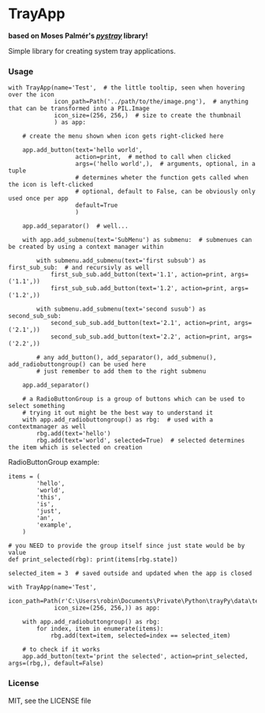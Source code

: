 
# TrayApp

**based on Moses Palmér's [_pystray_](https://pypi.org/project/pystray/) library!**

Simple library for creating system tray applications.


### Usage


    with TrayApp(name='Test',  # the little tooltip, seen when hovering over the icon
                 icon_path=Path('../path/to/the/image.png'),  # anything that can be transformed into a PIL.Image
                 icon_size=(256, 256,)  # size to create the thumbnail
                 ) as app:
        
        # create the menu shown when icon gets right-clicked here
        
        app.add_button(text='hello world',
                       action=print,  # method to call when clicked
                       args=('hello world',),  # arguments, optional, in a tuple
                       # determines wheter the function gets called when the icon is left-clicked
                       # optional, default to False, can be obviously only used once per app
                       default=True  
                       )
                       
        app.add_separator()  # well...
        
        with app.add_submenu(text='SubMenu') as submenu:  # submenues can be created by using a context manager within
            
            with submenu.add_submenu(text='first subsub') as first_sub_sub:  # and recursivly as well
                first_sub_sub.add_button(text='1.1', action=print, args=('1.1',))
                first_sub_sub.add_button(text='1.2', action=print, args=('1.2',))
                
            with submenu.add_submenu(text='second susub') as second_sub_sub:
                second_sub_sub.add_button(text='2.1', action=print, args=('2.1',))
                second_sub_sub.add_button(text='2.2', action=print, args=('2.2',))
                
            # any add_button(), add_separator(), add_submenu(), add_radiobuttongroup() can be used here
            # just remember to add them to the right submenu        
            
        app.add_separator()

        # a RadioButtonGroup is a group of buttons which can be used to select something
        # trying it out might be the best way to understand it
        with app.add_radiobuttongroup() as rbg:  # used with a contextmanager as well
            rbg.add(text='hello')
            rbg.add(text='world', selected=True)  # selected determines the item which is selected on creation
            
            
RadioButtonGroup example:

    items = (
            'hello',
            'world',
            'this',
            'is',
            'just',
            'an',
            'example',
        )
    
    # you NEED to provide the group itself since just state would be by value
    def print_selected(rbg): print(items[rbg.state])

    selected_item = 3  # saved outside and updated when the app is closed

    with TrayApp(name='Test',
                 icon_path=Path(r'C:\Users\robin\Documents\Private\Python\trayPy\data\test.png'),
                 icon_size=(256, 256,)) as app:

        with app.add_radiobuttongroup() as rbg:
            for index, item in enumerate(items):
                rbg.add(text=item, selected=index == selected_item)
        
        # to check if it works
        app.add_button(text='print the selected', action=print_selected, args=(rbg,), default=False)
        
        
### License


MIT, see the LICENSE file
